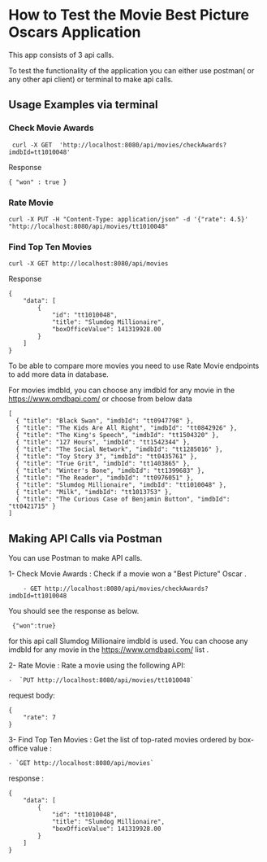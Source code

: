 # How to Test the Movie Best Picture Oscars Application
This app consists of 3 api calls.

To test the functionality of the application you can either use postman( or any other api client) or terminal to make api calls.

## Usage Examples via terminal

### Check Movie Awards
~~~
 curl -X GET  'http://localhost:8080/api/movies/checkAwards?imdbId=tt1010048'
~~~
Response
```
{ "won" : true }

```

### Rate Movie
``` 
curl -X PUT -H "Content-Type: application/json" -d '{"rate": 4.5}' "http://localhost:8080/api/movies/tt1010048"

```
### Find Top Ten Movies
``` 
curl -X GET http://localhost:8080/api/movies

```

Response

``` 
{
    "data": [
        {
            "id": "tt1010048",
            "title": "Slumdog Millionaire",
            "boxOfficeValue": 141319928.00
        }
    ]
}
```
To be able to compare more movies you need to use Rate Movie endpoints to add more data in database.

For movies imdbId, you can choose any imdbId for any movie in the https://www.omdbapi.com/ or choose from below data

```
[
  { "title": "Black Swan", "imdbId": "tt0947798" },
  { "title": "The Kids Are All Right", "imdbId": "tt0842926" },
  { "title": "The King's Speech", "imdbId": "tt1504320" },
  { "title": "127 Hours", "imdbId": "tt1542344" },
  { "title": "The Social Network", "imdbId": "tt1285016" },
  { "title": "Toy Story 3", "imdbId": "tt0435761" },
  { "title": "True Grit", "imdbId": "tt1403865" },
  { "title": "Winter's Bone", "imdbId": "tt1399683" },
  { "title": "The Reader", "imdbId": "tt0976051" },
  { "title": "Slumdog Millionaire", "imdbId": "tt1010048" },
  { "title": "Milk", "imdbId": "tt1013753" },
  { "title": "The Curious Case of Benjamin Button", "imdbId": "tt0421715" }
]

```

## Making API Calls via Postman
You can use Postman to make API calls.
 
1- Check Movie Awards : Check if a movie won a "Best Picture" Oscar .
```
    - GET http://localhost:8080/api/movies/checkAwards?imdbId=tt1010048
```
You should see the response as below.

```
 {"won":true}
```

 for this api call Slumdog Millionaire imdbId is used. You can choose any imdbId for any movie in the https://www.omdbapi.com/ list .

2- Rate Movie : Rate a movie using the following API:

    -  `PUT http://localhost:8080/api/movies/tt1010048`
   request body:
```
{
    "rate": 7
}
```

3- Find Top Ten Movies : Get the list of top-rated movies ordered by box-office value :

    - `GET http://localhost:8080/api/movies`
response :
``` 
{
    "data": [
        {
            "id": "tt1010048",
            "title": "Slumdog Millionaire",
            "boxOfficeValue": 141319928.00
        }
    ]
}

```

